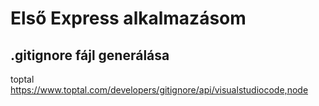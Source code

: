 # Első Express alkalmazásom

## .gitignore fájl generálása
toptal
https://www.toptal.com/developers/gitignore/api/visualstudiocode,node